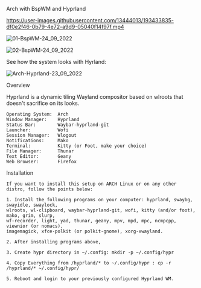 Arch with BspWM and Hyprland



https://user-images.githubusercontent.com/13444013/193433835-df0e2f46-0b79-4e72-a9d9-05040f14f97f.mp4



![01-BspWM-24_09_2022](https://user-images.githubusercontent.com/13444013/192105740-6720995e-b9e9-4668-894f-dd9db851c19b.png)

![02-BspWM-24_09_2022](https://user-images.githubusercontent.com/13444013/192105748-83ec3429-f879-431f-8fa5-b741510e157d.png)

See how the system looks with Hyrland:

![Arch-Hyprland-23_09_2022](https://user-images.githubusercontent.com/13444013/192105792-a09413e3-8a68-476a-aed1-34b7db63b676.png)

Overview

Hyprland is a dynamic tiling Wayland compositor based on wlroots that doesn't sacrifice on its looks.

    Operating System:  Arch 
    Window Manager:    Hyprland
    Status Bar:        Waybar-hyprland-git
    Launcher:          Wofi
    Session Manager:   Wlogout
    Notifications:     Mako
    Terminal:          Kitty (or Foot, make your choice)
    File Manager:      Thunar
    Text Editor:       Geany
    Web Browser:       Firefox

Installation

    If you want to install this setup on ARCH Linux or on any other distro, follow the points below:
    
    1. Install the following programs on your computer: hyprland, swaybg, swayidle, swaylock, 
    wlroots, wl-clipboard, waybar-hyprland-git, wofi, kitty (and/or foot), mako, grim, slurp, 
    wf-recorder, light, yad, thunar, geany, mpv, mpd, mpc, ncmpcpp, viewnior (or nomacs), 
    imagemagick, xfce-polkit (or polkit-gnome), xorg-xwayland.
    
    2. After installing programs above, 
    
    3. Create hypr directory in ~/.config: mkdir -p ~/.config/hypr
    
    4. Copy Everything from /hyprland/* to ~/.config/hypr : cp -r /hyprland/* ~/.config/hypr/
    
    5. Reboot and login to your previously configured Hyprland WM.
    
    
